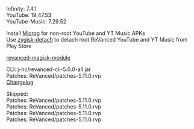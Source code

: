 Infinity: 7.4.1  
YouTube: 19.47.53  
YouTube-Music: 7.29.52  

Install [Microg](https://github.com/ReVanced/GmsCore/releases) for non-root YouTube and YT Music APKs  
Use [zygisk-detach](https://github.com/j-hc/zygisk-detach) to detach root ReVanced YouTube and YT Music from Play Store  

[revanced-magisk-module](https://github.com/j-hc/revanced-magisk-module)
  
CLI: j-hc/revanced-cli-5.0.0-all.jar  
Patches: ReVanced/patches-5.11.0.rvp  
[Changelog](https://github.com/ReVanced/revanced-patches/releases/tag/v5.11.0)  

Skipped:  
Patches: ReVanced/patches-5.11.0.rvp  
Patches: ReVanced/patches-5.11.0.rvp  
Patches: ReVanced/patches-5.11.0.rvp  
Patches: ReVanced/patches-5.11.0.rvp          
